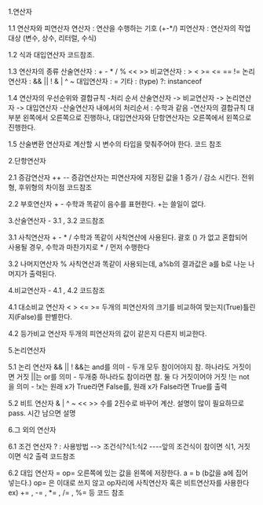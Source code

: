 1.연산자

1.1 연산자와 피연산자
연산자 : 연산을 수행하는 기호 (+-*/)
피연산자 : 연산자의 작업대상 (변수, 상수, 리터럴, 수식)

1.2 식과 대입연산자
코드참조.

1.3 연산자의 종류
산술연산자 : +   -   *   /   %   <<   >>
비교연산자 : >   <   >=   <=   ==   !=
논리연산자 : &&   ||   !   &   |   ^   ~
대입연산자 : =
기타 : (type)   ?:    instanceof

1.4 연산자의 우선순위와 결합규칙
-처리 순서
산술연산자 -> 비교연산자 -> 논리연산자 -> 대입연산자
-산술연산자 내에서의 처리순서 : 수학과 같음
-연산자의 결합규칙
대부분 왼쪽에서 오른쪽으로 진행하나, 대입연산자와 단항연산자는 오른쪽에서 왼쪽으로 진행한다.

1.5 산술변환
연산자로 계산할 시 변수의 타입을 맞춰주어야 한다.
코드 참조

2.단항연산자

2.1 증감연산자 ++ --
증감연산자는 피연산자에 지정된 값을 1 증가 / 감소 시킨다.
전위형, 후위형의 차이점 코드참조

2.2 부호연산자 + -
수학과 똑같이 음수를 표현한다. +는 쓸일이 없다.

3.산술연산자 - 3.1 , 3.2 코드참조

3.1 사칙연산자 + - * /
수학과 똑같이 사칙연산에 사용된다.
괄호 () 가 없고 혼합되어 사용될 경우, 수학과 마찬가지로 * / 먼저 수행한다

3.2 나머지연산자 %
사칙연산과 똑같이 사용되는데, a%b의 결과값은 a를 b로 나눈 나머지가 출력된다.

4.비교연산자 - 4.1 , 4.2 코드참조

4.1 대소비교 연산자 < > <= >=
두개의 피연산자의 크기를 비교하여 맞는지(True)틀린지(False)를 판별한다.

4.2 등가비교 연산자
두개의 피연산자의 값이 같은지 다른지 비교한다.

5.논리연산자

5.1 논리 연산자 && || !
&&는 and를 의미 - 두개 모두 참이어야지 참. 하나라도 거짓이면 거짓
||는 or를 의미 - 두개중 하나라도 참이라면 참. 둘 다 거짓이어야 거짓
!는 not을 의미 - !x는 원래 x가 True라면 False를, 원래 x가 False라면 True를 출력

5.2  비트 연산자 & | ^ ~ << >>
수를 2진수로 바꾸어 계산. 설명이 많이 필요하므로 pass. 시간 남으면 설명

6.그 외의 연산자

6.1 조건 연산자 ? :
사용방법 -->  조건식?식1:식2 ----앞의 조건식이 참이면 식1, 거짓이면 식2 출력
코드참조

6.2 대입 연산자 = op=
오른쪽에 있는 값을 왼쪽에 저장한다.
a = b (b값을 a에 집어 넣는다.)
op= 은 이대로 쓰지 않고 op자리에 사칙연산자 혹은 비트연산자를 사용한다
ex) += , -= , *= , /= , %= 등
코드 참조

